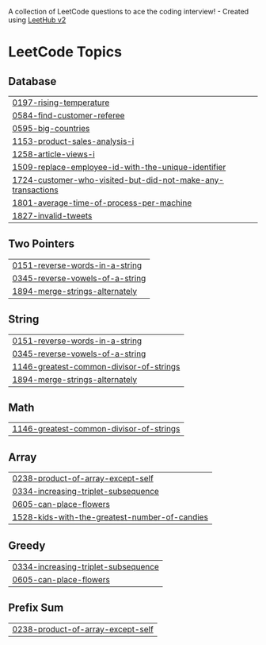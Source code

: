 A collection of LeetCode questions to ace the coding interview! - Created using [LeetHub v2](https://github.com/arunbhardwaj/LeetHub-2.0)
<!---LeetCode Topics Start-->
# LeetCode Topics
## Database
|  |
| ------- |
| [0197-rising-temperature](https://github.com/ujpjm30/DSA/tree/master/0197-rising-temperature) |
| [0584-find-customer-referee](https://github.com/ujpjm30/DSA/tree/master/0584-find-customer-referee) |
| [0595-big-countries](https://github.com/ujpjm30/DSA/tree/master/0595-big-countries) |
| [1153-product-sales-analysis-i](https://github.com/ujpjm30/DSA/tree/master/1153-product-sales-analysis-i) |
| [1258-article-views-i](https://github.com/ujpjm30/DSA/tree/master/1258-article-views-i) |
| [1509-replace-employee-id-with-the-unique-identifier](https://github.com/ujpjm30/DSA/tree/master/1509-replace-employee-id-with-the-unique-identifier) |
| [1724-customer-who-visited-but-did-not-make-any-transactions](https://github.com/ujpjm30/DSA/tree/master/1724-customer-who-visited-but-did-not-make-any-transactions) |
| [1801-average-time-of-process-per-machine](https://github.com/ujpjm30/DSA/tree/master/1801-average-time-of-process-per-machine) |
| [1827-invalid-tweets](https://github.com/ujpjm30/DSA/tree/master/1827-invalid-tweets) |
## Two Pointers
|  |
| ------- |
| [0151-reverse-words-in-a-string](https://github.com/ujpjm30/DSA/tree/master/0151-reverse-words-in-a-string) |
| [0345-reverse-vowels-of-a-string](https://github.com/ujpjm30/DSA/tree/master/0345-reverse-vowels-of-a-string) |
| [1894-merge-strings-alternately](https://github.com/ujpjm30/DSA/tree/master/1894-merge-strings-alternately) |
## String
|  |
| ------- |
| [0151-reverse-words-in-a-string](https://github.com/ujpjm30/DSA/tree/master/0151-reverse-words-in-a-string) |
| [0345-reverse-vowels-of-a-string](https://github.com/ujpjm30/DSA/tree/master/0345-reverse-vowels-of-a-string) |
| [1146-greatest-common-divisor-of-strings](https://github.com/ujpjm30/DSA/tree/master/1146-greatest-common-divisor-of-strings) |
| [1894-merge-strings-alternately](https://github.com/ujpjm30/DSA/tree/master/1894-merge-strings-alternately) |
## Math
|  |
| ------- |
| [1146-greatest-common-divisor-of-strings](https://github.com/ujpjm30/DSA/tree/master/1146-greatest-common-divisor-of-strings) |
## Array
|  |
| ------- |
| [0238-product-of-array-except-self](https://github.com/ujpjm30/DSA/tree/master/0238-product-of-array-except-self) |
| [0334-increasing-triplet-subsequence](https://github.com/ujpjm30/DSA/tree/master/0334-increasing-triplet-subsequence) |
| [0605-can-place-flowers](https://github.com/ujpjm30/DSA/tree/master/0605-can-place-flowers) |
| [1528-kids-with-the-greatest-number-of-candies](https://github.com/ujpjm30/DSA/tree/master/1528-kids-with-the-greatest-number-of-candies) |
## Greedy
|  |
| ------- |
| [0334-increasing-triplet-subsequence](https://github.com/ujpjm30/DSA/tree/master/0334-increasing-triplet-subsequence) |
| [0605-can-place-flowers](https://github.com/ujpjm30/DSA/tree/master/0605-can-place-flowers) |
## Prefix Sum
|  |
| ------- |
| [0238-product-of-array-except-self](https://github.com/ujpjm30/DSA/tree/master/0238-product-of-array-except-self) |
<!---LeetCode Topics End-->